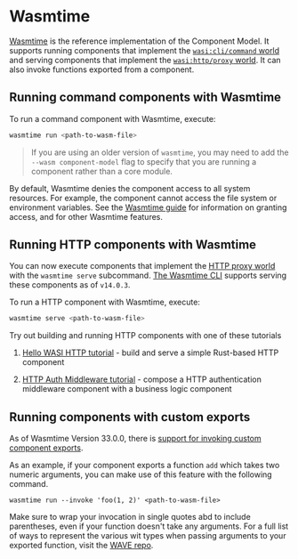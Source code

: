 # Wasmtime

[Wasmtime](https://github.com/bytecodealliance/wasmtime/) is the reference implementation of the Component Model. It supports running components that implement the [`wasi:cli/command` world](https://github.com/WebAssembly/wasi-cli/blob/main/wit/command.wit) and serving components that implement the [`wasi:http/proxy` world](https://github.com/WebAssembly/wasi-http/blob/main/wit/proxy.wit). It can also invoke functions exported from a component.

## Running command components with Wasmtime
To run a command component with Wasmtime, execute:

```sh
wasmtime run <path-to-wasm-file>
```

> If you are using an older version of `wasmtime`, you may need to add the `--wasm component-model` flag to specify that you are running a component rather than a core module.

By default, Wasmtime denies the component access to all system resources. For example, the component cannot access the file system or environment variables. See the [Wasmtime guide](https://docs.wasmtime.dev/) for information on granting access, and for other Wasmtime features.

## Running HTTP components with Wasmtime

You can now execute components that implement the [HTTP proxy world](https://github.com/WebAssembly/wasi-http/blob/main/wit/proxy.wit) with the `wasmtime serve` subcommand. [The Wasmtime CLI](https://github.com/bytecodealliance/wasmtime) supports serving these components as of `v14.0.3`. 

To run a HTTP component with Wasmtime, execute:
```sh
wasmtime serve <path-to-wasm-file>
```

Try out building and running HTTP components with one of these tutorials

1. [Hello WASI HTTP tutorial](https://github.com/sunfishcode/hello-wasi-http) - build and serve a simple Rust-based HTTP component

2. [HTTP Auth Middleware tutorial](https://github.com/fermyon/http-auth-middleware#running-with-wasmtime) - compose a HTTP authentication middleware component with a business logic component

## Running components with custom exports
As of Wasmtime Version 33.0.0, there is [support for invoking custom component exports](https://bytecodealliance.org/articles/invoking-component-functions-in-wasmtime-cli).


As an example, if your component exports a function `add` which takes two numeric arguments, you can make use of this feature with the following command.

`wasmtime run --invoke 'foo(1, 2)' <path-to-wasm-file>`

Make sure to wrap your invocation in single quotes abd to include parentheses, even if your function doesn't take any arguments. For a full list of ways to represent the various wit types when passing arguments to your exported function, visit the [WAVE repo](https://github.com/bytecodealliance/wasm-tools/tree/main/crates/wasm-wave).